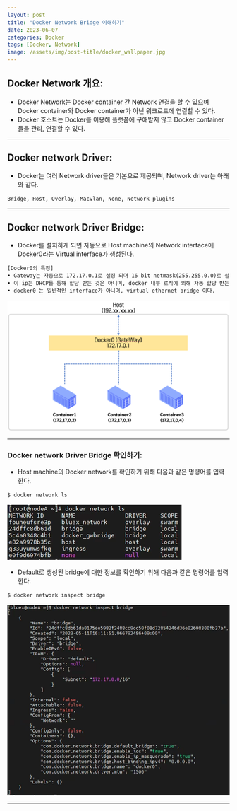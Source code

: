 ```yaml
---
layout: post
title: "Docker Network Bridge 이해하기"
date: 2023-06-07
categories: Docker 
tags: [Docker, Network]
image: /assets/img/post-title/docker_wallpaper.jpg
---
```


## Docker Network 개요:
- Docker Network는 Docker container 간 Network 연결을 할 수 있으며 Docker container와 Docker container가 아닌 워크로드에 연결할 수 있다.
- Docker 호스트는 Docker를 이용해 플랫폼에 구애받지 않고 Docker container들을 관리, 연결할 수 있다.

* * *

## Docker network Driver:
- Docker는 여러 Network driver들은 기본으로 제공되며, Network driver는 아래와 같다. 
```html
Bridge, Host, Overlay, Macvlan, None, Network plugins
```

* * *

## Docker network Driver Bridge:
- Docker를 설치하게 되면 자동으로 Host machine의 Network interface에 Docker0라는 Virtual interface가 생성된다.
```html
[Docker0의 특징]
• Gateway는 자동으로 172.17.0.1로 설정 되며 16 bit netmask(255.255.0.0)로 설정된다.
• 이 ip는 DHCP를 통해 할당 받는 것은 아니며, docker 내부 로직에 의해 자동 할당 받는 것이다.
• docker0 는 일반적인 interface가 아니며, virtual ethernet bridge 이다.
```
[![docker network 흐름도](/assets/img/post/docker/docker%20network%20%ED%9D%90%EB%A6%84%EB%8F%84.PNG)](/assets/img/post/docker/docker%20network%20%ED%9D%90%EB%A6%84%EB%8F%84.PNG)

* * *

### Docker network Driver Bridge 확인하기:
- Host machine의 Docker network를 확인하기 위해 다음과 같은 명령어를 입력한다.
```bash
$ docker network ls
```
[![docker network 명령어](/assets/img/post/docker/docker%20network%20%ED%99%95%EC%9D%B8%20%EB%AA%85%EB%A0%B9%EC%96%B4.PNG)](/assets/img/post/docker/docker%20network%20%ED%99%95%EC%9D%B8%20%EB%AA%85%EB%A0%B9%EC%96%B4.PNG)

- Default로 생성된 bridge에 대한 정보를 확인하기 위해 다음과 같은 명령어를 입력한다. 
```bash
$ docker network inspect bridge
```
[![docker network bridge 기본값](/assets/img/post/docker/docker%20network%20bridge%20%EA%B8%B0%EB%B3%B8%EA%B0%92.PNG)](/assets/img/post/docker/docker%20network%20bridge%20%EA%B8%B0%EB%B3%B8%EA%B0%92.PNG)

* * *